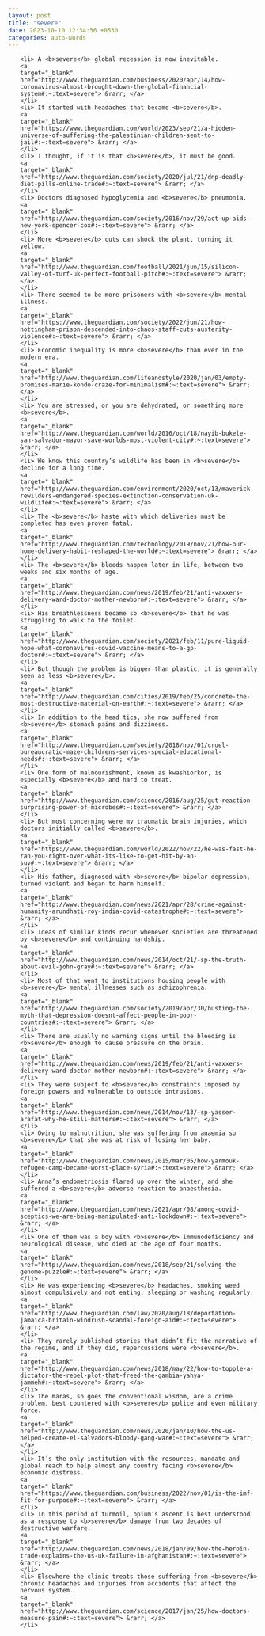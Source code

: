 ```yaml
---
layout: post
title: "severe"
date: 2023-10-10 12:34:56 +0530
categories: auto-words
---
```

<ol>

    <li> A <b>severe</b> global recession is now inevitable.
    <a 
    target="_blank" 
    href="http://www.theguardian.com/business/2020/apr/14/how-coronavirus-almost-brought-down-the-global-financial-system#:~:text=severe"> &rarr; </a>
    </li>
    <li> It started with headaches that became <b>severe</b>.
    <a 
    target="_blank" 
    href="https://www.theguardian.com/world/2023/sep/21/a-hidden-universe-of-suffering-the-palestinian-children-sent-to-jail#:~:text=severe"> &rarr; </a>
    </li>
    <li> I thought, if it is that <b>severe</b>, it must be good.
    <a 
    target="_blank" 
    href="http://www.theguardian.com/society/2020/jul/21/dnp-deadly-diet-pills-online-trade#:~:text=severe"> &rarr; </a>
    </li>
    <li> Doctors diagnosed hypoglycemia and <b>severe</b> pneumonia.
    <a 
    target="_blank" 
    href="http://www.theguardian.com/society/2016/nov/29/act-up-aids-new-york-spencer-cox#:~:text=severe"> &rarr; </a>
    </li>
    <li> More <b>severe</b> cuts can shock the plant, turning it yellow.
    <a 
    target="_blank" 
    href="http://www.theguardian.com/football/2021/jun/15/silicon-valley-of-turf-uk-perfect-football-pitch#:~:text=severe"> &rarr; </a>
    </li>
    <li> There seemed to be more prisoners with <b>severe</b> mental illness.
    <a 
    target="_blank" 
    href="https://www.theguardian.com/society/2022/jun/21/how-nottingham-prison-descended-into-chaos-staff-cuts-austerity-violence#:~:text=severe"> &rarr; </a>
    </li>
    <li> Economic inequality is more <b>severe</b> than ever in the modern era.
    <a 
    target="_blank" 
    href="http://www.theguardian.com/lifeandstyle/2020/jan/03/empty-promises-marie-kondo-craze-for-minimalism#:~:text=severe"> &rarr; </a>
    </li>
    <li> You are stressed, or you are dehydrated, or something more <b>severe</b>.
    <a 
    target="_blank" 
    href="http://www.theguardian.com/world/2016/oct/18/nayib-bukele-san-salvador-mayor-save-worlds-most-violent-city#:~:text=severe"> &rarr; </a>
    </li>
    <li> We know this country’s wildlife has been in <b>severe</b> decline for a long time.
    <a 
    target="_blank" 
    href="http://www.theguardian.com/environment/2020/oct/13/maverick-rewilders-endangered-species-extinction-conservation-uk-wildlife#:~:text=severe"> &rarr; </a>
    </li>
    <li> The <b>severe</b> haste with which deliveries must be completed has even proven fatal.
    <a 
    target="_blank" 
    href="http://www.theguardian.com/technology/2019/nov/21/how-our-home-delivery-habit-reshaped-the-world#:~:text=severe"> &rarr; </a>
    </li>
    <li> The <b>severe</b> bleeds happen later in life, between two weeks and six months of age.
    <a 
    target="_blank" 
    href="http://www.theguardian.com/news/2019/feb/21/anti-vaxxers-delivery-ward-doctor-mother-newborn#:~:text=severe"> &rarr; </a>
    </li>
    <li> His breathlessness became so <b>severe</b> that he was struggling to walk to the toilet.
    <a 
    target="_blank" 
    href="http://www.theguardian.com/society/2021/feb/11/pure-liquid-hope-what-coronavirus-covid-vaccine-means-to-a-gp-doctor#:~:text=severe"> &rarr; </a>
    </li>
    <li> But though the problem is bigger than plastic, it is generally seen as less <b>severe</b>.
    <a 
    target="_blank" 
    href="http://www.theguardian.com/cities/2019/feb/25/concrete-the-most-destructive-material-on-earth#:~:text=severe"> &rarr; </a>
    </li>
    <li> In addition to the head tics, she now suffered from <b>severe</b> stomach pains and dizziness.
    <a 
    target="_blank" 
    href="http://www.theguardian.com/society/2018/nov/01/cruel-bureaucratic-maze-childrens-services-special-educational-needs#:~:text=severe"> &rarr; </a>
    </li>
    <li> One form of malnourishment, known as kwashiorkor, is especially <b>severe</b> and hard to treat.
    <a 
    target="_blank" 
    href="http://www.theguardian.com/science/2016/aug/25/gut-reaction-surprising-power-of-microbes#:~:text=severe"> &rarr; </a>
    </li>
    <li> But most concerning were my traumatic brain injuries, which doctors initially called <b>severe</b>.
    <a 
    target="_blank" 
    href="https://www.theguardian.com/world/2022/nov/22/he-was-fast-he-ran-you-right-over-what-its-like-to-get-hit-by-an-suv#:~:text=severe"> &rarr; </a>
    </li>
    <li> His father, diagnosed with <b>severe</b> bipolar depression, turned violent and began to harm himself.
    <a 
    target="_blank" 
    href="http://www.theguardian.com/news/2021/apr/28/crime-against-humanity-arundhati-roy-india-covid-catastrophe#:~:text=severe"> &rarr; </a>
    </li>
    <li> Ideas of similar kinds recur whenever societies are threatened by <b>severe</b> and continuing hardship.
    <a 
    target="_blank" 
    href="http://www.theguardian.com/news/2014/oct/21/-sp-the-truth-about-evil-john-gray#:~:text=severe"> &rarr; </a>
    </li>
    <li> Most of that went to institutions housing people with <b>severe</b> mental illnesses such as schizophrenia.
    <a 
    target="_blank" 
    href="http://www.theguardian.com/society/2019/apr/30/busting-the-myth-that-depression-doesnt-affect-people-in-poor-countries#:~:text=severe"> &rarr; </a>
    </li>
    <li> There are usually no warning signs until the bleeding is <b>severe</b> enough to cause pressure on the brain.
    <a 
    target="_blank" 
    href="http://www.theguardian.com/news/2019/feb/21/anti-vaxxers-delivery-ward-doctor-mother-newborn#:~:text=severe"> &rarr; </a>
    </li>
    <li> They were subject to <b>severe</b> constraints imposed by foreign powers and vulnerable to outside intrusions.
    <a 
    target="_blank" 
    href="http://www.theguardian.com/news/2014/nov/13/-sp-yasser-arafat-why-he-still-matters#:~:text=severe"> &rarr; </a>
    </li>
    <li> Owing to malnutrition, she was suffering from anaemia so <b>severe</b> that she was at risk of losing her baby.
    <a 
    target="_blank" 
    href="http://www.theguardian.com/news/2015/mar/05/how-yarmouk-refugee-camp-became-worst-place-syria#:~:text=severe"> &rarr; </a>
    </li>
    <li> Anna’s endometriosis flared up over the winter, and she suffered a <b>severe</b> adverse reaction to anaesthesia.
    <a 
    target="_blank" 
    href="http://www.theguardian.com/news/2021/apr/08/among-covid-sceptics-we-are-being-manipulated-anti-lockdown#:~:text=severe"> &rarr; </a>
    </li>
    <li> One of them was a boy with <b>severe</b> immunodeficiency and neurological disease, who died at the age of four months.
    <a 
    target="_blank" 
    href="http://www.theguardian.com/news/2018/sep/21/solving-the-genome-puzzle#:~:text=severe"> &rarr; </a>
    </li>
    <li> He was experiencing <b>severe</b> headaches, smoking weed almost compulsively and not eating, sleeping or washing regularly.
    <a 
    target="_blank" 
    href="http://www.theguardian.com/law/2020/aug/18/deportation-jamaica-britain-windrush-scandal-foreign-aid#:~:text=severe"> &rarr; </a>
    </li>
    <li> They rarely published stories that didn’t fit the narrative of the regime, and if they did, repercussions were <b>severe</b>.
    <a 
    target="_blank" 
    href="http://www.theguardian.com/news/2018/may/22/how-to-topple-a-dictator-the-rebel-plot-that-freed-the-gambia-yahya-jammeh#:~:text=severe"> &rarr; </a>
    </li>
    <li> The maras, so goes the conventional wisdom, are a crime problem, best countered with <b>severe</b> police and even military force.
    <a 
    target="_blank" 
    href="http://www.theguardian.com/news/2020/jan/10/how-the-us-helped-create-el-salvadors-bloody-gang-war#:~:text=severe"> &rarr; </a>
    </li>
    <li> It’s the only institution with the resources, mandate and global reach to help almost any country facing <b>severe</b> economic distress.
    <a 
    target="_blank" 
    href="https://www.theguardian.com/business/2022/nov/01/is-the-imf-fit-for-purpose#:~:text=severe"> &rarr; </a>
    </li>
    <li> In this period of turmoil, opium’s ascent is best understood as a response to <b>severe</b> damage from two decades of destructive warfare.
    <a 
    target="_blank" 
    href="http://www.theguardian.com/news/2018/jan/09/how-the-heroin-trade-explains-the-us-uk-failure-in-afghanistan#:~:text=severe"> &rarr; </a>
    </li>
    <li> Elsewhere the clinic treats those suffering from <b>severe</b> chronic headaches and injuries from accidents that affect the nervous system.
    <a 
    target="_blank" 
    href="http://www.theguardian.com/science/2017/jan/25/how-doctors-measure-pain#:~:text=severe"> &rarr; </a>
    </li>